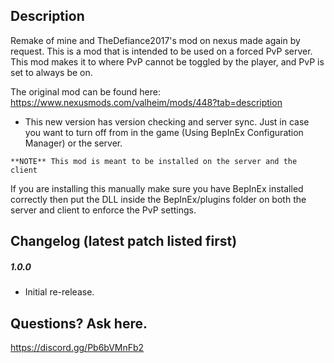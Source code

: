 ## Description

Remake of mine and TheDefiance2017's mod on nexus made again by request. This is a mod that is intended to be used on a forced PvP server. This mod makes it to where PvP cannot be toggled by the player, and PvP is set to always be on.

The original mod can be found here: https://www.nexusmods.com/valheim/mods/448?tab=description

* This new version has version checking and server sync. Just in case you want to turn off from in the game (Using BepInEx Configuration Manager) or the server.

`**NOTE** This mod is meant to be installed on the server and the client`

If you are installing this manually make sure you have BepInEx installed correctly then put the DLL inside the BepInEx/plugins folder on both the server and client to enforce the PvP settings.

## Changelog (latest patch listed first)
##### 1.0.0
* Initial re-release.

Questions? Ask here.
-
https://discord.gg/Pb6bVMnFb2